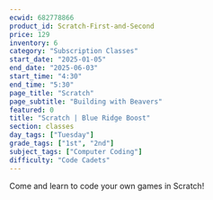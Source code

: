 ```yaml
---
ecwid: 682778866
product_id: Scratch-First-and-Second
price: 129
inventory: 6
category: "Subscription Classes"
start_date: "2025-01-05"
end_date: "2025-06-03"
start_time: "4:30"
end_time: "5:30"
page_title: "Scratch"
page_subtitle: "Building with Beavers"
featured: 0
title: "Scratch | Blue Ridge Boost"
section: classes
day_tags: ["Tuesday"]
grade_tags: ["1st", "2nd"]
subject_tags: ["Computer Coding"]
difficulty: "Code Cadets"
---
```

<p>Come and learn to code your own games in Scratch!</p>
